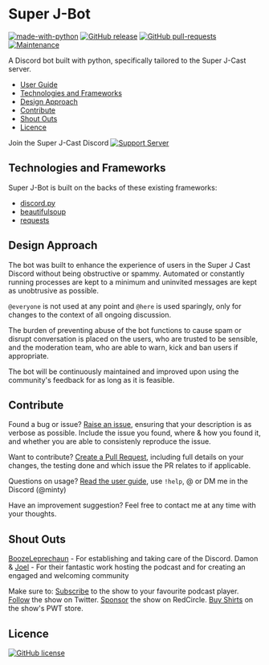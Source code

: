 # Super J-Bot
[![made-with-python](https://img.shields.io/badge/Made%20with-Python-1f425f.svg)](https://www.python.org/) [![GitHub release](https://img.shields.io/github/release/davidminty/superjbot.svg)](https://GitHub.com/Naereen/StrapDown.js/releases/) [![GitHub pull-requests](https://img.shields.io/github/issues-pr/davidminty/superjbot.svg)](https://GitHub.com/Naereen/StrapDown.js/pull/) [![Maintenance](https://img.shields.io/badge/Maintained%3F-yes-green.svg)](https://GitHub.com/davidminty/superjbot/graphs/commit-activity)


A Discord bot built with python, specifically tailored to the Super J-Cast server.

* [User Guide](https://github.com/davidminty/superjbot/wiki)
* [Technologies and Frameworks](#technologies-and-frameworks)
* [Design Approach](#design-approach)
* [Contribute](#contribute)
* [Shout Outs](#shout-outs)
* [Licence](#licence)

Join the Super J-Cast Discord
[![Support Server](https://img.shields.io/discord/476440670433706003.svg?label=Discord&logo=Discord&colorB=7289da&style=for-the-badge)](https://discord.gg/zWEgNK5)

## Technologies and Frameworks

Super J-Bot is built on the backs of these existing frameworks:
* [discord.py](https://github.com/Rapptz/discord.py)
* [beautifulsoup](https://www.crummy.com/software/BeautifulSoup/)
* [requests](https://requests.readthedocs.io/en/master/)

## Design Approach

The bot was built to enhance the experience of users in the Super J Cast Discord without being obstructive or spammy. Automated or constantly running processes are kept to a minimum and uninvited messages are kept as unobtrusive as possible.

`@everyone` is not used at any point and `@here` is used sparingly, only for changes to the context of all ongoing discussion.

The burden of preventing abuse of the bot functions to cause spam or disrupt conversation is placed on the users, who are trusted to be sensible, and the moderation team, who are able to warn, kick and ban users if appropriate.

The bot will be continuously maintained and improved upon using the community's feedback for as long as it is feasible.

## Contribute

Found a bug or issue? [Raise an issue](https://github.com/davidminty/superjbot/issues/new), ensuring that your description is as verbose as possible. Include the issue you found, where & how you found it, and whether you are able to consistenly reproduce the issue.

Want to contribute? [Create a Pull Request](https://github.com/davidminty/superjbot/compare), including full details on your changes, the testing done and which issue the PR relates to if applicable.

Questions on usage? [Read the user guide](https://github.com/davidminty/superjbot/wiki), use `!help`, @ or DM me in the Discord (@minty)

Have an improvement suggestion? Feel free to contact me at any time with your thoughts.

## Shout Outs

[BoozeLeprechaun](https://twitter.com/Bo0zeLeprechaun) - For establishing and taking care of the Discord.
Damon & [Joel](https://twitter.com/joeljabraham) - For their fantastic work hosting the podcast and for creating an engaged and welcoming community

Make sure to: 
[Subscribe](https://redcircle.com/shows/super-j-cast)  to the show to your favourite podcast player.
[Follow](https://twitter.com/thesuperjcast) the show on Twitter.
[Sponsor](https://app.redcircle.com/shows/cf1d4e82-ac3d-47e6-948d-1d299cf6744e/sponsor) the show on RedCircle.
[Buy Shirts](https://www.prowrestlingtees.com/superjcast) on the show's PWT store.

## Licence

[![GitHub license](https://img.shields.io/github/license/davidminty/superjbot.svg)](https://github.com/davidminty/superjbot/blob/main/LICENSE)
